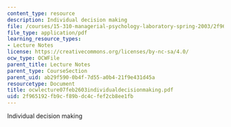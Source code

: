 ```yaml
---
content_type: resource
description: Individual decision making
file: /courses/15-310-managerial-psychology-laboratory-spring-2003/2f965192fb9cf89bdc4cfef2cb8ee1fb_ocwlecture07feb2603individualdecisionmaking.pdf
file_type: application/pdf
learning_resource_types:
- Lecture Notes
license: https://creativecommons.org/licenses/by-nc-sa/4.0/
ocw_type: OCWFile
parent_title: Lecture Notes
parent_type: CourseSection
parent_uid: ab29f590-0b4f-7d55-a0b4-21f9e431d45a
resourcetype: Document
title: ocwlecture07feb2603individualdecisionmaking.pdf
uid: 2f965192-fb9c-f89b-dc4c-fef2cb8ee1fb
---
```

Individual decision making